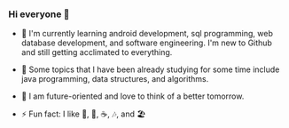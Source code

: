 ### Hi everyone 👋

<!--
**wildweasel02/wildweasel02** is a ✨ _special_ ✨ repository because its `README.md` (this file) appears on your GitHub profile.

Here are some ideas to get you started:

- 🔭 I’m currently working on ...
- 🌱 I’m currently learning ...
- 👯 I’m looking to collaborate on ...
- 🤔 I’m looking for help with ...
- 💬 Ask me about ...
- 📫 How to reach me: ...
- 😄 Pronouns: ...
- ⚡ Fun fact: ...
-->

- 🌱 I'm currently learning android development, sql programming, web database development, and software engineering. 
I'm new to Github and still getting acclimated to everything. 

- 🤔 Some topics that I have been already studying for some time include java programming, data structures, and algorithms. 

- 🙌 I am future-oriented and love to think of a better tomorrow. 

- ⚡ Fun fact: I like 💃, 🍜, ☕️, 🎶, and 🏖
